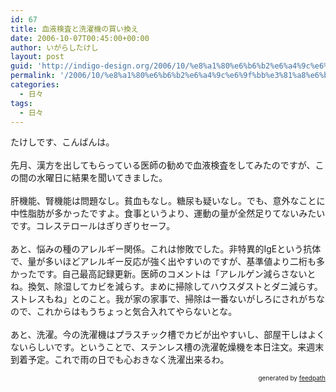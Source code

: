 ```yaml
---
id: 67
title: 血液検査と洗濯機の買い換え
date: 2006-10-07T00:45:00+00:00
author: いがらしたけし
layout: post
guid: 'http://indigo-design.org/2006/10/%e8%a1%80%e6%b6%b2%e6%a4%9c%e6%9f%bb%e3%81%a8%e6%b4%97%e6%bf%af%e6%a9%9f%e3%81%ae%e8%b2%b7%e3%81%84%e6%8f%9b%e3%81%88/'
permalink: '/2006/10/%e8%a1%80%e6%b6%b2%e6%a4%9c%e6%9f%bb%e3%81%a8%e6%b4%97%e6%bf%af%e6%a9%9f%e3%81%ae%e8%b2%b7%e3%81%84%e6%8f%9b%e3%81%88/'
categories:
  - 日々
tags:
  - 日々
---
```

たけしです、こんばんは。<br /><br />先月、漢方を出してもらっている医師の勧めで血液検査をしてみたのですが、この間の水曜日に結果を聞いてきました。<br /><br />肝機能、腎機能は問題なし。貧血もなし。糖尿も疑いなし。でも、意外なことに中性脂肪が多かったですよ。食事というより、運動の量が全然足りてないみたいです。コレステロールはぎりぎりセーフ。<br /><br />あと、悩みの種のアレルギー関係。これは惨敗でした。非特異的IgEという抗体で、量が多いほどアレルギー反応が強く出やすいのですが、基準値より二桁も多かったです。自己最高記録更新。医師のコメントは「アレルゲン減らさないとね。換気、除湿してカビを減らす。まめに掃除してハウスダストとダニ減らす。ストレスもね」とのこと。我が家の家事で、掃除は一番ないがしろにされがちなので、これからはもうちょっと気合入れてやらないとな。<br /><br />あと、洗濯。今の洗濯機はプラスチック槽でカビが出やすいし、部屋干しはよくないらしいです。ということで、ステンレス槽の洗濯乾燥機を本日注文。来週末到着予定。これで雨の日でも心おきなく洗濯出来るわ。<br />
<div style="text-align: right;font-size: 10px">
&nbsp;&nbsp;<span>generated by <a href="http://feedpath.jp">feedpath</a></span>
</div>